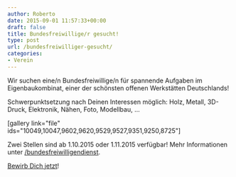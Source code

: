 ```yaml
---
author: Roberto
date: 2015-09-01 11:57:33+00:00
draft: false
title: Bundesfreiwillige/r gesucht!
type: post
url: /bundesfreiwilliger-gesucht/
categories:
- Verein
---
```


Wir suchen eine/n Bundesfreiwillige/n für spannende Aufgaben im Eigenbaukombinat, einer der schönsten offenen Werkstätten Deutschlands!

Schwerpunktsetzung nach Deinen Interessen möglich: Holz, Metall, 3D-Druck, Elektronik, Nähen, Foto, Modellbau, ...

[gallery link="file" ids="10049,10047,9602,9620,9529,9527,9351,9250,8725"]

Zwei Stellen sind ab 1.10.2015 oder 1.11.2015 verfügbar! Mehr Informationen unter [/bundesfreiwilligendienst](/bundesfreiwilligendienst).

[Bewirb Dich jetzt](/kontakt/)!
